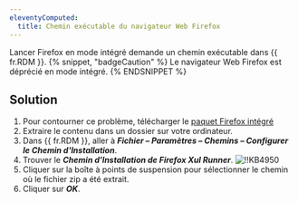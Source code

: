 ```yaml
---
eleventyComputed:
  title: Chemin exécutable du navigateur Web Firefox
---
```

Lancer Firefox en mode intégré demande un chemin exécutable dans {{ fr.RDM }}.
{% snippet, "badgeCaution" %}
Le navigateur Web Firefox est déprécié en mode intégré.
{% ENDSNIPPET %}

## Solution
1. Pour contourner ce problème, télécharger le [paquet Firefox intégré](https://cdn.devolutions.net/download/Firefox/FirefoxRunner2021.1.0.zip)
1. Extraire le contenu dans un dossier sur votre ordinateur.
1. Dans {{ fr.RDM }}, aller à ***Fichier – Paramètres – Chemins – Configurer le Chemin d'Installation***.
1. Trouver le ***Chemin d'Installation de Firefox Xul Runner***.
![!!KB4950](https://cdnweb.devolutions.net/docs/docs_en_kb_KB4950.png)
1. Cliquer sur la boîte à points de suspension pour sélectionner le chemin où le fichier zip a été extrait.
1. Cliquer sur ***OK***.
